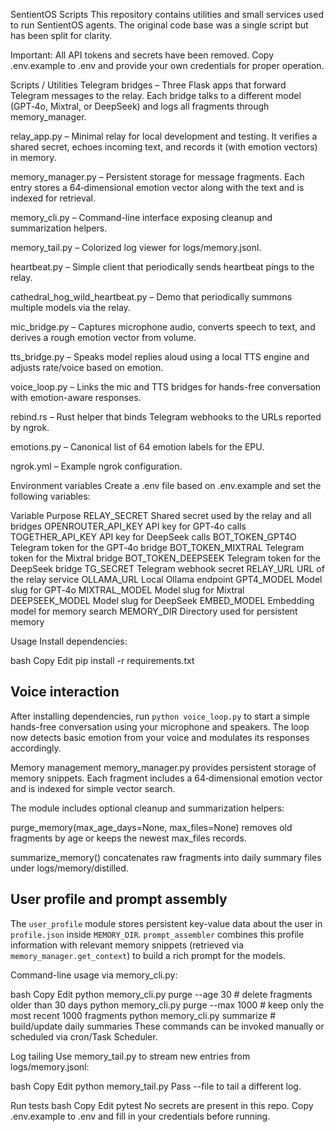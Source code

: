 SentientOS Scripts
This repository contains utilities and small services used to run SentientOS agents. The original code base was a single script but has been split for clarity.

Important:
All API tokens and secrets have been removed.
Copy .env.example to .env and provide your own credentials for proper operation.

Scripts / Utilities
Telegram bridges – Three Flask apps that forward Telegram messages to the relay. Each bridge talks to a different model (GPT‑4o, Mixtral, or DeepSeek) and logs all fragments through memory_manager.

relay_app.py – Minimal relay for local development and testing. It verifies a shared secret, echoes incoming text, and records it (with emotion vectors) in memory.

memory_manager.py – Persistent storage for message fragments. Each entry stores a 64‑dimensional emotion vector along with the text and is indexed for retrieval.

memory_cli.py – Command-line interface exposing cleanup and summarization helpers.

memory_tail.py – Colorized log viewer for logs/memory.jsonl.

heartbeat.py – Simple client that periodically sends heartbeat pings to the relay.

cathedral_hog_wild_heartbeat.py – Demo that periodically summons multiple models via the relay.

mic_bridge.py – Captures microphone audio, converts speech to text, and derives a rough emotion vector from volume.

tts_bridge.py – Speaks model replies aloud using a local TTS engine and adjusts rate/voice based on emotion.

voice_loop.py – Links the mic and TTS bridges for hands-free conversation with emotion-aware responses.

rebind.rs – Rust helper that binds Telegram webhooks to the URLs reported by ngrok.

emotions.py – Canonical list of 64 emotion labels for the EPU.

ngrok.yml – Example ngrok configuration.

Environment variables
Create a .env file based on .env.example and set the following variables:

Variable	Purpose
RELAY_SECRET	Shared secret used by the relay and all bridges
OPENROUTER_API_KEY	API key for GPT‑4o calls
TOGETHER_API_KEY	API key for DeepSeek calls
BOT_TOKEN_GPT4O	Telegram token for the GPT‑4o bridge
BOT_TOKEN_MIXTRAL	Telegram token for the Mixtral bridge
BOT_TOKEN_DEEPSEEK	Telegram token for the DeepSeek bridge
TG_SECRET	Telegram webhook secret
RELAY_URL	URL of the relay service
OLLAMA_URL	Local Ollama endpoint
GPT4_MODEL	Model slug for GPT‑4o
MIXTRAL_MODEL	Model slug for Mixtral
DEEPSEEK_MODEL	Model slug for DeepSeek
EMBED_MODEL	Embedding model for memory search
MEMORY_DIR	Directory used for persistent memory

Usage
Install dependencies:

bash
Copy
Edit
pip install -r requirements.txt

Voice interaction
-----------------
After installing dependencies, run ``python voice_loop.py`` to start a simple
hands-free conversation using your microphone and speakers. The loop now detects
basic emotion from your voice and modulates its responses accordingly.

Memory management
memory_manager.py provides persistent storage of memory snippets. Each fragment includes a 64‑dimensional emotion vector and is indexed for simple vector search.

The module includes optional cleanup and summarization helpers:

purge_memory(max_age_days=None, max_files=None) removes old fragments by age or keeps the newest max_files records.

summarize_memory() concatenates raw fragments into daily summary files under logs/memory/distilled.

User profile and prompt assembly
--------------------------------
The ``user_profile`` module stores persistent key-value data about the user in
``profile.json`` inside ``MEMORY_DIR``. ``prompt_assembler`` combines this
profile information with relevant memory snippets (retrieved via
``memory_manager.get_context``) to build a rich prompt for the models.

Command-line usage via memory_cli.py:

bash
Copy
Edit
python memory_cli.py purge --age 30       # delete fragments older than 30 days
python memory_cli.py purge --max 1000     # keep only the most recent 1000 fragments
python memory_cli.py summarize            # build/update daily summaries
These commands can be invoked manually or scheduled via cron/Task Scheduler.

Log tailing
Use memory_tail.py to stream new entries from logs/memory.jsonl:

bash
Copy
Edit
python memory_tail.py
Pass --file to tail a different log.

Run tests
bash
Copy
Edit
pytest
No secrets are present in this repo.
Copy .env.example to .env and fill in your credentials before running.
